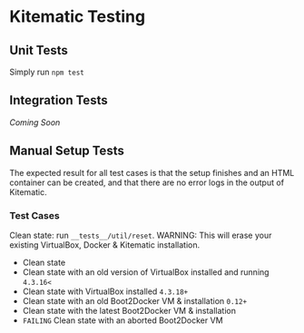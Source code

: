 # Kitematic Testing

## Unit Tests

Simply run `npm test`

## Integration Tests

*Coming Soon*

## Manual Setup Tests

The expected result for all test cases is that the setup finishes and an HTML container can be created, and that there are no error logs in the output of Kitematic.

### Test Cases

Clean state: run `__tests__/util/reset`. WARNING: This will erase your existing VirtualBox, Docker & Kitematic installation.

- Clean state
- Clean state with an old version of VirtualBox installed and running `4.3.16<`
- Clean state with VirtualBox installed `4.3.18+`
- Clean state with an old Boot2Docker VM & installation `0.12+`
- Clean state with the latest Boot2Docker VM & installation
- `FAILING` Clean state with an aborted Boot2Docker VM
